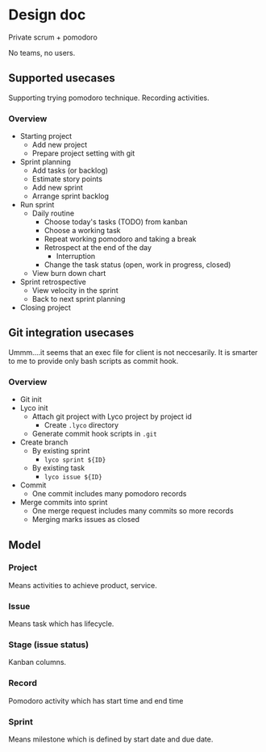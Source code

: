 # Design doc

Private scrum + pomodoro

No teams, no users.

## Supported usecases

Supporting trying pomodoro technique.
Recording activities.

### Overview

* Starting project
    + Add new project
    + Prepare project setting with git
* Sprint planning
    + Add tasks (or backlog)
    + Estimate story points
    + Add new sprint
    + Arrange sprint backlog
* Run sprint
    + Daily routine
        - Choose today's tasks (TODO) from kanban
        - Choose a working task
        - Repeat working pomodoro and taking a break
        - Retrospect at the end of the day
          - Interruption
        - Change the task status (open, work in progress, closed)
    + View burn down chart
* Sprint retrospective
    + View velocity in the sprint
    + Back to next sprint planning
* Closing project

## Git integration usecases

Ummm....it seems that an exec file for client is not neccesarily.
It is smarter to me to provide only bash scripts as commit hook.

### Overview

* Git init
* Lyco init
    + Attach git project with Lyco project by project id
        - Create `.lyco` directory
    + Generate commit hook scripts in `.git`
* Create branch
    + By existing sprint
        - `lyco sprint ${ID}`
    + By existing task
        - `lyco issue ${ID}`
* Commit
    + One commit includes many pomodoro records
* Merge commits into sprint
    + One merge request includes many commits so more records
    + Merging marks issues as closed


## Model

### Project

Means activities to achieve product, service.

### Issue

Means task which has lifecycle.

### Stage (issue status)

Kanban columns.

### Record

Pomodoro activity which has start time and end time

### Sprint

Means milestone which is defined by start date and due date.

